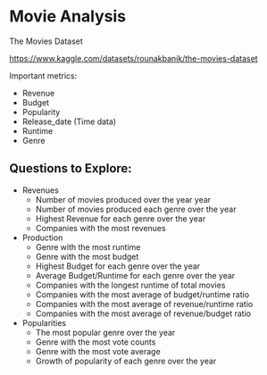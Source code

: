 # Movie Analysis

The Movies Dataset

https://www.kaggle.com/datasets/rounakbanik/the-movies-dataset

Important metrics:

- Revenue
- Budget
- Popularity
- Release_date (Time data)
- Runtime
- Genre

## Questions to Explore:

- Revenues
    - Number of movies produced over the year year
    - Number of movies produced each genre over the year
    - Highest Revenue for each genre over the year
    - Companies with the most revenues
- Production
    - Genre with the most runtime
    - Genre with the most budget
    - Highest Budget for each genre over the year
    - Average Budget/Runtime for each genre over the year
    - Companies with the longest runtime of total movies
    - Companies with the most average of budget/runtime ratio
    - Companies with the most average of revenue/runtime ratio
    - Companies with the most average of revenue/budget ratio
- Popularities
    - The most popular genre over the year
    - Genre with the most vote counts
    - Genre with the most vote average
    - Growth of popularity of each genre over the year